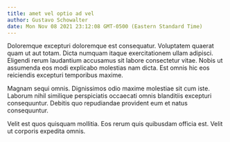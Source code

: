 ```yaml
---
title: amet vel optio ad vel
author: Gustavo Schowalter
date: Mon Nov 08 2021 23:12:08 GMT-0500 (Eastern Standard Time)
---
```

Doloremque excepturi doloremque est consequatur. Voluptatem quaerat quam ut aut totam. Dicta numquam itaque exercitationem ullam adipisci. Eligendi rerum laudantium accusamus sit labore consectetur vitae. Nobis ut assumenda eos modi explicabo molestias nam dicta. Est omnis hic eos reiciendis excepturi temporibus maxime.

 Magnam sequi omnis. Dignissimos odio maxime molestiae sit cum iste. Laborum nihil similique perspiciatis occaecati omnis blanditiis excepturi consequuntur. Debitis quo repudiandae provident eum et natus consequuntur.

 Velit est quos quisquam mollitia. Eos rerum quis quibusdam officia est. Velit ut corporis expedita omnis.